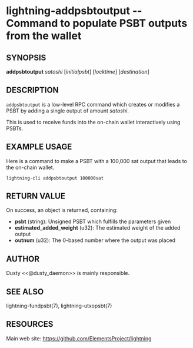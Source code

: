 lightning-addpsbtoutput -- Command to populate PSBT outputs from the wallet
================================================================

SYNOPSIS
--------

**addpsbtoutput** *satoshi* [*initialpsbt*] [*locktime*] [*destination*]

DESCRIPTION
-----------

`addpsbtoutput` is a low-level RPC command which creates or modifies a PSBT
by adding a single output of amount *satoshi*.

This is used to receive funds into the on-chain wallet interactively
using PSBTs.

EXAMPLE USAGE
-------------

Here is a command to make a PSBT with a 100,000 sat output that leads
to the on-chain wallet.

```shell
lightning-cli addpsbtoutput 100000sat
```

RETURN VALUE
------------

[comment]: # (GENERATE-FROM-SCHEMA-START)
On success, an object is returned, containing:

- **psbt** (string): Unsigned PSBT which fulfills the parameters given
- **estimated\_added\_weight** (u32): The estimated weight of the added output
- **outnum** (u32): The 0-based number where the output was placed

[comment]: # (GENERATE-FROM-SCHEMA-END)

AUTHOR
------

Dusty <<@dusty_daemon>> is mainly responsible.

SEE ALSO
--------

lightning-fundpsbt(7), lightning-utxopsbt(7)

RESOURCES
---------

Main web site: <https://github.com/ElementsProject/lightning>

[comment]: # ( SHA256STAMP:a0c026276fb8402b20336e6f727774fe102a4c5cb6b93ff0ed65a9c6f79d3a83)
